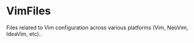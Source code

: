 # VimFiles
Files related to Vim configuration across various platforms (Vim, NeoVim, IdeaVim, etc).. 
